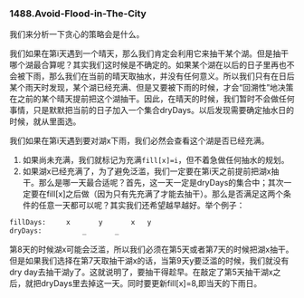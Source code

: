 ### 1488.Avoid-Flood-in-The-City

我们来分析一下贪心的策略会是什么。

我们如果在第i天遇到一个晴天，那么我们肯定会利用它来抽干某个湖。但是抽干哪个湖最合算呢？其实我们这时候是不确定的。如果某个湖在以后的日子里再也不会被下雨，那么我们在当前的晴天取抽水，并没有任何意义。所以我们只有在日后某个雨天时发现，某个湖已经充满、但是又要被下雨的时候，才会“回溯性”地决策在之前的某个晴天提前把这个湖抽干。因此，在晴天的时候，我们暂时不会做任何事情，只是默默把当前的日子加入一个集合dryDays。以后发现需要确定抽水日的时候，就从里面选。

我们如果在第i天遇到要对湖x下雨，我们必然会查看这个湖是否已经充满。
1. 如果尚未充满，我们就标记为充满```fill[x]=i```，但不着急做任何抽水的规划。
2. 如果湖x已经充满了，为了避免泛滥，我们一定要在第i天之前提前把湖x抽干。那么是哪一天最合适呢？首先，这一天一定是dryDays的集合中；其次一定要在fill[x]之后做（因为只有先充满了才能去抽干）。那么是否满足这两个条件的任意一天都可以呢？其实我们还希望越早越好。举个例子：
```       3   4   5   6   7   8   9
fillDays:     x       y       x   y
dryDays:          _       _
```
第8天的时候湖x可能会泛滥，所以我们必须在第5天或者第7天的时候把湖x抽干。但是如果我们选择在第7天取抽干湖x的话，当第9天y要泛滥的时候，我们就没有dry day去抽干湖y了。这就说明了，要抽干得趁早。在敲定了第5天抽干湖x之后，就把dryDays里去掉这一天。同时要更新fill[x]=8,即当天的下雨日。
